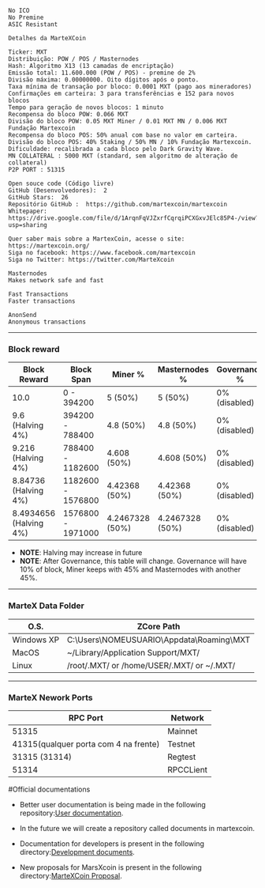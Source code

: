 ```
No ICO
No Premine
ASIC Resistant

Detalhes da MarteXCoin 

Ticker: MXT
Distribuição: POW / POS / Masternodes
Hash: Algoritmo X13 (13 camadas de encriptação)
Emissão total: 11.600.000 (POW / POS) - premine de 2%
Divisão máxima: 0.00000000. Oito dígitos após o ponto.
Taxa mínima de transação por bloco: 0.0001 MXT (pago aos mineradores)
Confirmações em carteira: 3 para transferências e 152 para novos blocos
Tempo para geração de novos blocos: 1 minuto
Recompensa do bloco POW: 0.066 MXT
Divisão do bloco POW: 0.05 MXT Miner / 0.01 MXT MN / 0.006 MXT Fundação Martexcoin
Recompensa do bloco POS: 50% anual com base no valor em carteira.
Divisão do bloco POS: 40% Staking / 50% MN / 10% Fundação Martexcoin.
Dificuldade: recalibrada a cada bloco pelo Dark Gravity Wave.
MN COLLATERAL : 5000 MXT (standard, sem algoritmo de alteração de collateral)
P2P PORT : 51315

Open souce code (Código livre)
GitHub (Desenvolvedores):  2
GitHub Stars:  26
Repositório GitHub :  https://github.com/martexcoin/martexcoin
Whitepaper: https://drive.google.com/file/d/1ArqnFqVJZxrfCqrqiPCXGxvJElc85P4-/view?usp=sharing

Quer saber mais sobre a MartexCoin, acesse o site: https://martexcoin.org/
Siga no facebook: https://www.facebook.com/martexcoin
Siga no Twitter: https://twitter.com/MarteXcoin

Masternodes 
Makes network safe and fast

Fast Transactions
Faster transactions

AnonSend
Anonymous transactions

```
*** 


### Block reward

Block Reward | Block Span                   | Miner %          | Masternodes %   | Governance %      | H.Round Reward
-------------|------------------------------|------------------|-----------------|-------------------|---------
10.0         |0 - 394200                    |  5       (50%)   | 5     (50%)     |  0% (disabled)    | 3942000.00
9.6 (Halving 4%) |394200 - 788400           |  4.8     (50%)   | 4.8   (50%)     |  0% (disabled)    | 3784320.00
9.216 (Halving 4%) |788400 - 1182600        |  4.608   (50%)   | 4.608   (50%)   |  0% (disabled)    | 3632947.20
8.84736 (Halving 4%) |1182600 - 1576800     |  4.42368 (50%)   | 4.42368 (50%)   |  0% (disabled)    | 3487629.31
8.4934656 (Halving 4%) |1576800 - 1971000   |  4.2467328 (50%) | 4.2467328 (50%) |  0% (disabled)    | 3348124.14

* **NOTE**: Halving may increase in future
* **NOTE**: After Governance, this table will change. 
Governance will have 10% of block, Miner keeps with 45% and Masternodes with another 45%.

***

### MarteX Data Folder

O.S.        | ZCore Path
------------|---------------
Windows XP  |C:\Users\NOMEUSUARIO\Appdata\Roaming\MXT
MacOS       |~/Library/Application Support/MXT/
Linux       | /root/.MXT/ or /home/USER/.MXT/ or ~/.MXT/

***

### MarteX Nework Ports

RPC Port    | Network       
------------|---------------
51315       | Mainnet   
41315(qualquer porta com 4 na frente)      | Testnet        
31315 (31314) | Regtest
51314       | RPCCLient

#Official documentations

 - Better user documentation is being made in the following repository:[User documentation](https://github.com/MarteXcoin-documentation/Documentation).
 
 - In the future we will create a repository called documents in martexcoin.
 
 - Documentation for developers is present in the following directory:[Development documents](https://github.com/martexcoin/martexcoin/tree/master/doc).

- New proposals for MarsXcoin is present in the following directory:[MarteXCoin Proposal](https://github.com/martexcoin/proposal).
